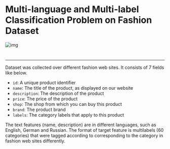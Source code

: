 # Multi-language and Multi-label Classification Problem on Fashion Dataset

![img](https://user-images.githubusercontent.com/75518471/142772130-36e6d79d-9ed0-4e1c-8d46-a63916d3155a.jpg)
#
<hr>

Dataset was collected over different fashion web sites. It consists of 7 fields like below. <br>
* `id`: A unique product identifier
* `name`: The title of the product, as displayed on our website
* `description`: The description of the product
* `price`: The price of the product
* `shop`: The shop from which you can buy this product
* `brand`: The product brand
* `labels`: The category labels that apply to this product

The text features (name, description) are in different languages, such as English, German and Russian. The format of target feature is multilabels (60 categories) that were tagged according to corresponding to the category in fashion web sites differently.
